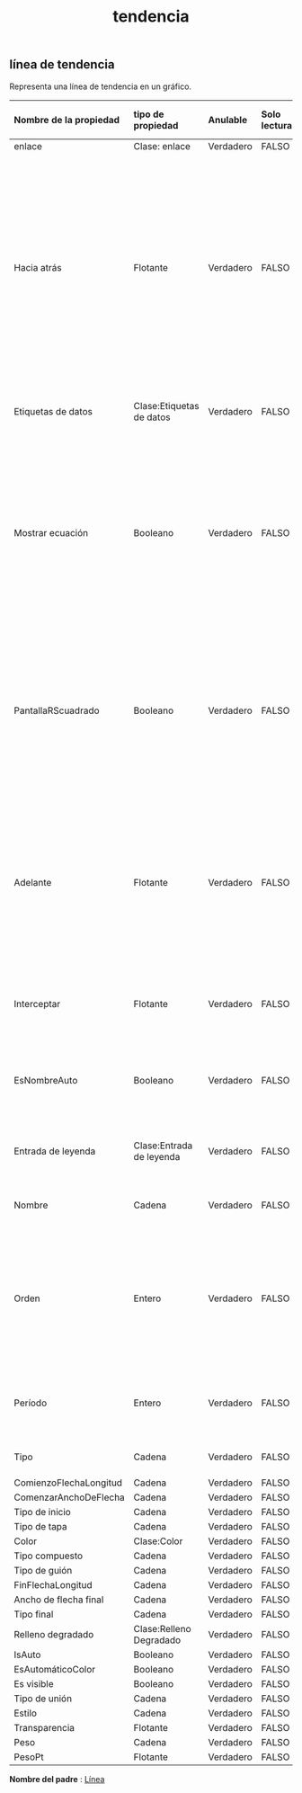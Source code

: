 ﻿---
title: tendencia
second_title: Aspose.Cells Cloud Documen
type: docs
url: /es/specification/model/trendline/
description: "Aspose.Cells Especificación del modelo de nube: Trendline. Maneje sin esfuerzo Excel y otros documentos de hoja de cálculo con funciones como abrir, generar, editar, dividir, fusionar, comparar y convertir."
kwords: Excel, Office, Hoja de cálculo, Nube REST API, Línea de tendencia
weight: 50
---
## **línea de tendencia**

 Representa una línea de tendencia en un gráfico.

| Nombre de la propiedad| tipo de propiedad| Anulable| Solo lectura| Valor por defecto| Descripción|
|:- |:- |:- |:- |:- |:- |
| enlace| Clase: enlace| Verdadero| FALSO|||
| Hacia atrás| Flotante| Verdadero| FALSO|| Devuelve o establece el número de períodos (o unidades en un gráfico de dispersión) que la línea de tendencia se extiende hacia atrás. El número de períodos debe ser mayor o igual a cero. Si el tipo de gráfico es de columna, el número de períodos debe estar entre 0 y 0,5|
| Etiquetas de datos| Clase:Etiquetas de datos| Verdadero| FALSO|| Representa el objeto DataLabels para la serie especificada.|
| Mostrar ecuación| Booleano| Verdadero| FALSO|| Representa si la ecuación de la línea de tendencia se muestra en el gráfico (en la misma etiqueta de datos que el valor R cuadrado). Establecer esta propiedad en True activa automáticamente las etiquetas de datos.|
| PantallaRScuadrado| Booleano| Verdadero| FALSO||Representa si el valor R cuadrado de la línea de tendencia se muestra en el gráfico (en la misma etiqueta de datos que la ecuación). Establecer esta propiedad en True activa automáticamente las etiquetas de datos.|
| Adelante| Flotante| Verdadero| FALSO|| Devuelve o establece el número de períodos (o unidades en un gráfico de dispersión) que la línea de tendencia se extiende hacia adelante. El número de períodos debe ser mayor o igual a cero.|
| Interceptar| Flotante| Verdadero| FALSO|| Devuelve o establece el punto donde la línea de tendencia cruza el eje de valores.|
| EsNombreAuto| Booleano| Verdadero| FALSO|| Devuelve si Microsoft Excel determina automáticamente el nombre de la línea de tendencia.|
| Entrada de leyenda| Clase:Entrada de leyenda| Verdadero| FALSO|| Obtiene la entrada de la leyenda según esta línea de tendencia.|
| Nombre| Cadena| Verdadero| FALSO|| Devuelve el nombre de la línea de tendencia.|
| Orden| Entero| Verdadero| FALSO|| Devuelve o establece el orden de la línea de tendencia (un número entero mayor que 1) cuando el tipo de línea de tendencia es Polinomio. El pedido debe ser entre 2 y 6.|
| Período| Entero| Verdadero| FALSO|| Devuelve o establece el período de la línea de tendencia de la media móvil.|
| Tipo| Cadena| Verdadero| FALSO|| Devuelve el tipo de línea de tendencia.|
| ComienzoFlechaLongitud| Cadena| Verdadero| FALSO|||
| ComenzarAnchoDeFlecha| Cadena| Verdadero| FALSO|||
| Tipo de inicio| Cadena| Verdadero| FALSO|||
| Tipo de tapa| Cadena| Verdadero| FALSO|||
| Color| Clase:Color| Verdadero| FALSO|||
| Tipo compuesto| Cadena| Verdadero| FALSO|||
| Tipo de guión| Cadena| Verdadero| FALSO|||
| FinFlechaLongitud| Cadena| Verdadero| FALSO|||
| Ancho de flecha final| Cadena| Verdadero| FALSO|||
| Tipo final| Cadena| Verdadero| FALSO|||
| Relleno degradado| Clase:Relleno Degradado| Verdadero| FALSO|||
| IsAuto| Booleano| Verdadero| FALSO|||
| EsAutomáticoColor| Booleano| Verdadero| FALSO|||
| Es visible| Booleano| Verdadero| FALSO|||
| Tipo de unión| Cadena| Verdadero| FALSO|||
| Estilo| Cadena| Verdadero| FALSO|||
| Transparencia| Flotante| Verdadero| FALSO|||
| Peso| Cadena| Verdadero| FALSO|||
| PesoPt| Flotante| Verdadero| FALSO|||

**Nombre del padre** : [Línea](/specification/model/line)

